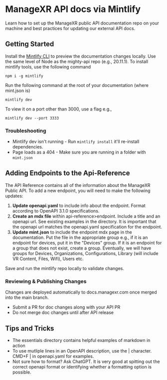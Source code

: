 # ManageXR API docs via Mintlify

Learn how to set up the ManageXR public API documentation repo on your machine and best practices for updating our external API docs. 

## Getting Started

Install the [Mintlify CLI](https://www.npmjs.com/package/mintlify) to preview the documentation changes locally. Use the same level of Node as the mighty-api repo (e.g., 20.11.1). To install mintlify tools, use the following command

```
npm i -g mintlify
```

Run the following command at the root of your documentation (where mint.json is)

```
mintlify dev
```

To view it on a port other than 3000, use a flag e.g., 
```
mintlify dev --port 3333
```
### Troubleshooting

- Mintlify dev isn't running - Run `mintlify install` it'll re-install dependencies.
- Page loads as a 404 - Make sure you are running in a folder with `mint.json`
  
## Adding Endpoints to the Api-Reference
The API Reference contains all of the information about the ManageXR Public API. To add a new endpoint, you will need to make the following updates: 

1. **Update openapi.yaml** to include info about the endpoint. Format according to OpenAPI 3.1.0 specifications.
2. **Create an mdx file** within api-reference>endpoint. Include a title and an openapi url. See existing examples in the directory. It is important that the openapi url matches the openapi.yaml specification for the endpoint.
3. **Update mint.json** to include the endpoint mdx page in the documentation. Put the file in the appropriate group e.g., if it is an endpoint for devices, put it in the "Devices" group. If it is an endpoint for a group that does not exist, create a group. Eventually, we will have groups for Devices, Organizations, Configurations, Library (will include VR Content, Files, Wifi), Users etc.

Save and run the mintlify repo locally to validate changes. 

### Reviewing & Publishing Changes

Changes are deployed automatically to docs.managexr.com once merged into the main branch.
- Submit a PR for doc changes along with your API PR
- Do not merge doc changes until after API release


## Tips and Tricks
- The essentials directory contains helpful examples of markdown in action  
- To use mutliple lines in an OpenAPI description, use the | character. CMD+F | in openapi.yaml for examples. 
- Not sure how to format? Ask ChatGPT. It is very good at spitting out the correct openapi format or identifying whether a formatting option is possible. 
